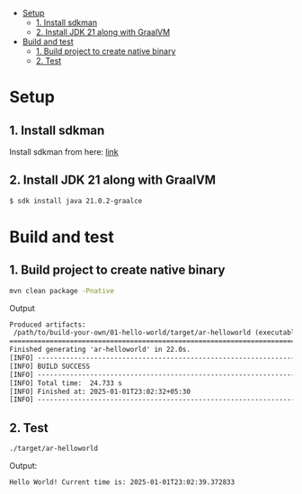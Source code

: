 - [Setup](#setup)
  - [1. Install sdkman](#1-install-sdkman)
  - [2. Install JDK 21 along with GraalVM](#2-install-jdk-21-along-with-graalvm)
- [Build and test](#build-and-test)
  - [1. Build project to create native binary](#1-build-project-to-create-native-binary)
  - [2. Test](#2-test)

# Setup

## 1. Install sdkman
Install sdkman from here: [link](https://sdkman.io/)

## 2. Install JDK 21 along with GraalVM
```sh 
$ sdk install java 21.0.2-graalce
```

# Build and test

## 1. Build project to create native binary
```sh
mvn clean package -Pnative
```

Output
```txt
Produced artifacts:
 /path/to/build-your-own/01-hello-world/target/ar-helloworld (executable)
========================================================================================================================
Finished generating 'ar-helloworld' in 22.0s.
[INFO] ------------------------------------------------------------------------
[INFO] BUILD SUCCESS
[INFO] ------------------------------------------------------------------------
[INFO] Total time:  24.733 s
[INFO] Finished at: 2025-01-01T23:02:32+05:30
[INFO] ------------------------------------------------------------------------
```

## 2. Test
```sh
./target/ar-helloworld
```

Output:
```txt
Hello World! Current time is: 2025-01-01T23:02:39.372833
```